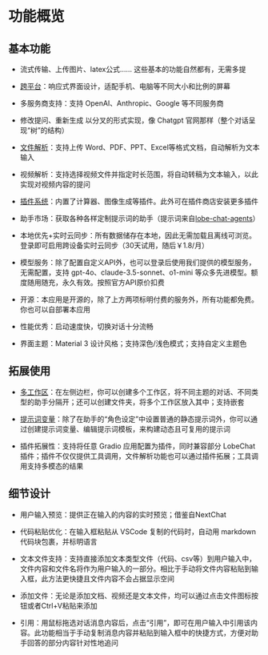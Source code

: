 # 功能概览

## 基本功能

- 流式传输、上传图片、latex公式…… 这些基本的功能自然都有，无需多提

- [跨平台](cross-platform)：响应式界面设计，适配手机、电脑等不同大小和比例的屏幕

- 多服务商支持：支持 OpenAI、Anthropic、Google 等不同服务商

- 修改提问、重新生成 以分叉的形式实现，像 Chatgpt 官网那样（整个对话呈现“树”的结构）

- [文件解析](file-parse)：支持上传 Word、PDF、PPT、Excel等格式文档，自动解析为文本输入

- 视频解析：支持选择视频文件并指定时长范围，将自动转稿为文本输入，以此实现对视频内容的提问

- [插件系统](plugins)：内置了计算器、图像生成等插件。此外可在插件商店安装更多插件

- 助手市场：获取各种各样定制提示词的助手（提示词来自[lobe-chat-agents](https://github.com/lobehub/lobe-chat-agents)）

- 本地优先+实时云同步：所有数据储存在本地，因此无需加载且离线可浏览。登录即可启用跨设备实时云同步（30天试用，随后￥1.8/月）

- 模型服务：除了配置自定义API外，也可以登录后使用我们提供的模型服务，无需配置，支持 gpt-4o、claude-3.5-sonnet、o1-mini 等众多先进模型。额度随用随充，永久有效。按照官方API原价扣费

- 开源：本应用是开源的，除了上方两项标明付费的服务外，所有功能都免费。你也可以自部署本应用

- 性能优秀：启动速度快，切换对话十分流畅

- 界面主题：Material 3 设计风格；支持深色/浅色模式；支持自定义主题色

## 拓展使用

- [多工作区](workspaces)：在左侧边栏，你可以创建多个工作区，将不同主题的对话、不同类型的助手分隔开；还可以创建文件夹，将多个工作区放入其中；支持嵌套

- [提示词变量](prompt-vars)：除了在助手的“角色设定”中设置普通的静态提示词外，你可以通过创建提示词变量、编辑提示词模板，来构建动态且可复用的提示词

- 插件拓展性：支持将任意 Gradio 应用配置为插件，同时兼容部分 LobeChat 插件；插件不仅仅提供工具调用，文件解析功能也可以通过插件拓展；工具调用支持多模态的结果

## 细节设计

- 用户输入预览：提供正在输入的内容的实时预览；借鉴自NextChat

- 代码粘贴优化：在输入框粘贴从 VSCode 复制的代码时，自动用 markdown 代码块包裹，并标明语言

- 文本文件支持：支持直接添加文本类型文件（代码、csv等）到用户输入中，文件内容和文件名将作为用户输入的一部分。相比于手动将文件内容粘贴到输入框，此方法更快捷且文件内容不会占据显示空间

- 添加文件：无论是添加文档、视频还是文本文件，均可以通过点击文件图标按钮或者Ctrl+V粘贴来添加

- 引用：用鼠标拖选对话消息内容后，点击“引用”，即可在用户输入中引用该内容。此功能相当于手动复制消息内容并粘贴到输入框中的快捷方式，方便对助手回答的部分内容针对性地追问
